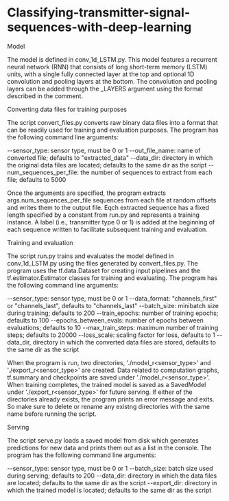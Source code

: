 # Classifying-transmitter-signal-sequences-with-deep-learning

Model

The model is defined in conv_1d_LSTM.py. This model features a recurrent neural network (RNN) that consists of long short-term memory (LSTM) units, with a single fully connected layer at the top and optional 1D convolution and pooling layers at the bottom. The convolution and pooling layers can be added through the _LAYERS argument using the format described in the comment. 

Converting data files for training purposes

The script convert_files.py converts raw binary data files into a format that can be readily used for training and evaluation purposes. The program has the following command line arguments:

--sensor_type: sensor type, must be 0 or 1
--out_file_name: name of converted file; defaults to "extracted_data"
--data_dir: directory in which the original data files are located; defaults to the same dir as the script
--num_sequences_per_file: the number of sequences to extract from each file; defaults to 5000

Once the arguments are specified, the program extracts args.num_sequences_per_file sequences from each file at random offsets and writes them to the output file. Eqch extracted sequence has a fixed length specified by a constant from run.py and represents a training instance. A label (i.e., transmitter type 0 or 1) is added at the beginning of each sequence written to facilitate subsequent training and evaluation.

Training and evaluation

The script run.py trains and evaluates the model defined in conv_1d_LSTM.py using the files generated by convert_files.py. The program uses the tf.data.Dataset for creating input pipelines and the tf.estimator.Estimator classes for training and evaluating. The program has the following command line arguments:

--sensor_type: sensor type, must be 0 or 1
--data_format: "channels_first" or "channels_last", defaults to "channels_last"
--batch_size: minibatch size during training; defaults to 200
--train_epochs: number of training epochs; defaults to 100
--epochs_between_evals: number of epochs between evaluations; defaults to 10
--max_train_steps: maximum number of training steps; defaults to 20000
--loss_scale: scaling factor for loss, defaults to 1
--data_dir, directory in which the converted data files are stored, defaults to the same dir as the script

When the program is run, two directories, './model_r<sensor_type>' and './export_r<sensor_type>' are created. Data related to computation graphs, tf.summary and checkpoints are saved under './model_r<sensor_type>'. When training completes, the trained model is saved as a SavedModel under './export_r<sensor_type>' for future serving. If either of the directories already exists, the program prints an error message and exits. So make sure to delete or rename any existng directories with the same name before running the script.  

Serving

The script serve.py loads a saved model from disk which generates predictions for new data and prints them out as a list in the console.
The program has the following command line arguments:

--sensor_type: sensor type, must be 0 or 1
--batch_size: batch size used during serving; defaults to 200
--data_dir: directory in which the data files are located; defaults to the same dir as the script
--export_dir: directory in which the trained model is located; defaults to the same dir as the script
